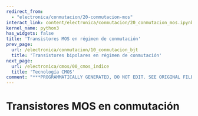 ```yaml
---
redirect_from:
  - "electronica/conmutacion/20-conmutacion-mos"
interact_link: content/electronica/conmutacion/20_conmutacion_mos.ipynb
kernel_name: python3
has_widgets: false
title: 'Transistores MOS en régimen de conmutación'
prev_page:
  url: /electronica/conmutacion/10_conmutacion_bjt
  title: 'Transistores bipolares en régimen de conmutación'
next_page:
  url: /electronica/cmos/00_cmos_indice
  title: 'Tecnología CMOS'
comment: "***PROGRAMMATICALLY GENERATED, DO NOT EDIT. SEE ORIGINAL FILES IN /content***"
---
```



# **Transistores MOS en conmutación**

